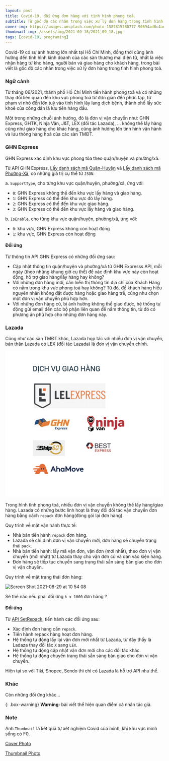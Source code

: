 ```yaml
---
layout: post
title: Covid-19, đối ứng đơn hàng với tình hình phong toả.
subtitle: Từ gốc độ các nhân trong việc xử lý đơn hàng trong tình hình phong toả.
cover-img: https://images.unsplash.com/photo-1587815280777-90694ad8c4ac
thumbnail-img: /assets/img/2021-09-18/2021_09_18.jpg
tags: [covid-19, programing]
---
```


Covid-19 có sự ảnh hưởng lớn nhất tại Hồ Chí Minh, đồng thời cũng ảnh hưởng đến tình hình kinh doanh của các sàn thương mại điện tử, nhất là việc nhận hàng từ kho hàng, người bán và giao hàng cho khách hàng, trong bài viết là gốc độ các nhân trong việc xử lý đơn hàng trong tình hình phong toả.

### Ngữ cảnh

Từ tháng 06/2021, thành phố Hồ Chí Minh tiến hành phong toả và có những thay đổi liên quan đến khu vực phong toả từ đơn giản đến phức tạp, từ phạm vi nhỏ đến lớn tuỳ vào tình hình lây lang dịch bệnh, thành phố lấy sức khoẻ của công dân là lưu tiên hàng đầu.

Một trong những chuỗi ảnh hưởng, đó là đơn vị vận chuyển như: GHN Express, GHTK, Ninja Vận, J&T, LEX (đối tác Lazada), ... không thể lấy hàng cũng như giao hàng cho khác hàng, cũng ảnh hưởng lớn tình hình vận hành và lưu thông hàng hoá của các sàn TMĐT.

### GHN Express

GHN Express xác định khu vực phong tỏa theo quận/huyện và phường/xã.

Từ API GHN Express, [Lấy danh sách mã Quận-Huyện](https://api.ghn.vn/home/docs/detail?id=93) và [Lấy danh sách mã Phường-Xã](https://api.ghn.vn/home/docs/detail?id=92), có những giá trị cụ thể từ `JSON`:

a. `SupportType`, cho từng khu vực quận/huyện, phường/xã, ứng với:

- `0`: GHN Express không thể đến khu vực lấy hàng và giao hàng.
- `1`: GHN Express có thể đến khu vực đó lấy hàng.
- `2`: GHN Express có thể đến khu vực giao hàng.
- `3`: GHN Express có thể đến khu vực lấy hàng và giao hàng.

b. `IsEnable`, cho từng khu vực quận/huyện, phường/xã, ứng với:

- `0`: khu vực, GHN Express không còn hoạt động
- `1`: khu vực, GHN Express còn hoạt động

#### Đối ứng

Từ thông tin API GHN Express có những đối ứng sau:

- Cập nhật thông tin quận/huyện và phường/xã từ GHN Expresss API, mỗi ngày (theo những khung giờ cụ thể) để xác định khu vực này còn hoạt động, hổ trợ giao hàng/lấy hàng hay không?
- Với những đơn hàng mới, cần hiển thị thông tin địa chỉ của Khách Hàng có nằm trong khu vực phong toả hay không? Từ đó, để khách hàng hiểu nguyên nhân không đặt được hàng hoặc giao hàng trễ, cũng như chọn một đơn vị vận chuyển phù hợp hơn.
- Với những đơn hàng cũ, bị ảnh hưởng không thể giao được, hệ thống tự động gửi email đến các bộ phận liên quan để nắm thông tin, từ đó có phương án phù hợp cho những đơn hàng này.

### Lazada

Cũng như các sàn TMĐT khác, Lazada họp tác với nhiều đơn vị vận chuyển, bản thân Lazada có LEX (đối tác Lazada) là đơn vị vận chuyển chính.

![Lazada](/assets/img/2021-09-18/lazada.png)

Trong hình tình phong toả, nhiều đơn vị vận chuyển không thể lấy hàng/giao hàng. Lazada có những bước linh hoạt là thay đổi đối tác vận chuyển đơn hàng bằng cách `repack` đơn hàng(đóng gói lại đơn hàng).

Quy trình về mặt vận hành thực tế:

- Nhà bán tiến hành `repack` đơn hàng.
- Lazada sẻ chỉ định đơn vị vận chuyển mới, đơn hàng sẽ chuyển trạng thái `pack`.
- Nhà bán tiến hành: lấy mã vận đơn, vận đơn (mới nhất), theo đơn vị vận chuyển (mới nhất) từ Lazada thay cho vận đơn củ và dán vào kiện hàng.
- Đơn hàng sẽ tiếp tục chuyển sang trạng thái sẳn sàng bàn giao cho đơn vị vận chuyển.

Quy trình về mặt trạng thái đơn hàng:

<img width="500" alt="Screen Shot 2021-08-29 at 10 54 08" src="https://tida.alicdn.com/oss_1631158638375_null_uF1OCLDV.png">

Sẽ thế nào nếu phải đối ứng `k x 1000` đơn hàng ?

#### Đối ứng

Từ [API SetRepack](https://open.lazada.com/doc/api.htm?spm=a2o9m.11193487.0.0.3ac413feEdYCJM#/api?cid=8&path=/order/repack), tiến hành các đối ứng sau:

- Xác định đơn hàng cần `repack`.
- Tiến hành repack hàng hoạt đơn hàng.
- Hệ thống tự động lấy lại vận đơn mới nhất từ Lazada,
  từ đây thấy là Ladaza thay đối tác `X` sang `LEX`.
- Hệ thống tự động cập nhật vận đơn mới cho các đối tác khác.
- Hệ thống tự động chuyển trạng thái sẳn sàng bàn giao cho đơn vị vận chuyển.

Hiện tại so với Tiki, Shopee, Sendo thì chỉ có Lazada là hỗ trợ API như thế.

### Khác

Còn những đối ứng khác...

{: .box-warning}
**Warning:** bài viết thể hiện quan điểm cá nhân tác giả.

### Note

Ảnh `Thumbnail` là kết quả tự xét nghiệm Covid của mình, khi khu vực mình sống có F0.

[Cover Photo](https://unsplash.com/photos/GhtVhowMQvo)

[Thumbnail Photo](/assets/img/2021-09-18/2021_09_18.jpg)
